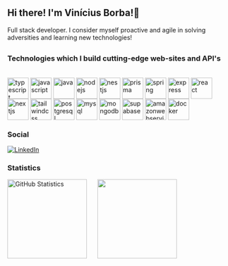 ## Hi there! I'm Vinícius Borba!👋

Full stack developer. I consider myself proactive and agile in solving adversities and learning new technologies!

##

### Technologies which I build cutting-edge web-sites and API's
<div style="display: inline-block"><br/>
  <img height="48" width="48" align="center" src="https://skillicons.dev/icons?i=ts" alt="typescript"> 
  <img height="48" width="48" align="center" src="https://skillicons.dev/icons?i=js" alt="javascript"> 
  <img height="48" width="48" align="center" src="https://skillicons.dev/icons?i=java" alt="java"> 
  <img height="48" width="48" align="center" src="https://skillicons.dev/icons?i=nodejs" alt="nodejs"> 
  <img height="48" width="48" align="center" src="https://skillicons.dev/icons?i=nestjs" alt="nestjs"> 
  <img height="48" width="48" align="center" src="https://skillicons.dev/icons?i=prisma" alt="prisma"> 
  <img height="48" width="48" align="center" src="https://skillicons.dev/icons?i=spring" alt="spring"> 
  <img height="48" width="48" align="center" src="https://skillicons.dev/icons?i=express" alt="express"> 
  <img height="48" width="48" align="center" src="https://skillicons.dev/icons?i=react" alt="react"> 
  <img height="48" width="48" align="center" src="https://skillicons.dev/icons?i=nextjs" alt="nextjs"> 
  <img height="48" width="48" align="center" src="https://skillicons.dev/icons?i=tailwindcss" alt="tailwindcss"> 
  <img height="48" width="48" align="center" src="https://skillicons.dev/icons?i=postgres" alt="postgresql"> 
  <img height="48" width="48" align="center" src="https://skillicons.dev/icons?i=mysql" alt="mysql"> 
  <img height="48" width="48" align="center" src="https://skillicons.dev/icons?i=mongodb" alt="mongodb"> 
  <img height="48" width="48" align="center" src="https://skillicons.dev/icons?i=supabase" alt="supabase"> 
  <img height="48" width="48" align="center" src="https://skillicons.dev/icons?i=aws" alt="amazonwebservices"> 
  <img height="48" width="48" align="center" src="https://skillicons.dev/icons?i=docker" alt="docker"> 
</div>


### Social
[![LinkedIn](https://skillicons.dev/icons?i=linkedin)](https://www.linkedin.com/in/vin%C3%ADcius-alves-borba-7a3b74180/)

### Statistics
[<img height="180px" alt="GitHub Statistics" src="https://github-readme-stats.vercel.app/api/top-langs/?username=viniciusaborba&layout=compact&langs_count=7&theme=dark"/>](https://github.com/)
[<img height="180px" style="margin-left: 20px" src="http://github-readme-streak-stats.herokuapp.com?user=viniciusaborba&theme=dark&border_radius=4.8&exclude_days=Sun%2CSat&card_width=350"/>](https://git.io/streak-stats)
